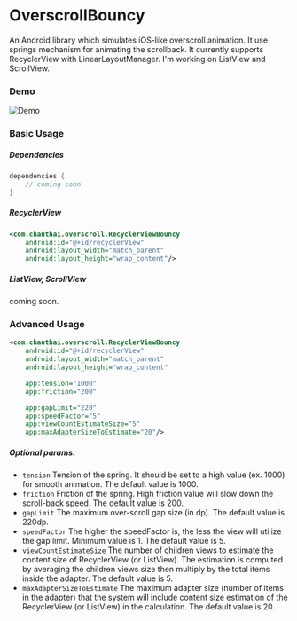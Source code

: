 # OverscrollBouncy
An Android library which simulates iOS-like overscroll animation. It use springs mechanism for animating the scrollback. It currently supports RecyclerView with LinearLayoutManager. I'm working on ListView and ScrollView.

### Demo
![Demo](https://github.com/chthai64/overscroll-bouncy-android/raw/master/arts/OverscrollDemo.gif)

### Basic Usage

##### Dependencies
```groovy
dependencies {
    // coming soon
}
```

##### RecyclerView
```xml
<com.chauthai.overscroll.RecyclerViewBouncy
    android:id="@+id/recyclerView"
    android:layout_width="match_parent"
    android:layout_height="wrap_content"/>
```

##### ListView, ScrollView
coming soon.

### Advanced Usage
```xml
<com.chauthai.overscroll.RecyclerViewBouncy
    android:id="@+id/recyclerView"
    android:layout_width="match_parent"
    android:layout_height="wrap_content"

    app:tension="1000"
    app:friction="200"

    app:gapLimit="220"
    app:speedFactor="5"
    app:viewCountEstimateSize="5"
    app:maxAdapterSizeToEstimate="20"/>
```
##### Optional params:
* ```tension``` Tension of the spring. It should be set to a high value (ex. 1000) for smooth animation. The default value is 1000.
* ```friction``` Friction of the spring. High friction value will slow down the scroll-back speed. The default value is 200.
* ```gapLimit``` The maximum over-scroll gap size (in dp). The default value is 220dp.
* ```speedFactor``` The higher the speedFactor is, the less the view will utilize the gap limit. Minimum value is 1. The default value is 5.
* ```viewCountEstimateSize``` The number of children views to estimate the content size of RecyclerView (or ListView). The estimation is computed by averaging the children views size then multiply by the total items inside the adapter. The default value is 5.
* ```maxAdapterSizeToEstimate``` The maximum adapter size (number of items in the adapter) that the system will include content size estimation of the RecyclerView (or ListView) in the calculation. The default value is 20.
